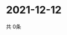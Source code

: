 # 2021-12-12
  共 0条

  <!-- BEGIN -->
  <!-- 最后更新时间Sun Dec 12 2021 15:03:10 GMT+0000 (Coordinated Universal Time) -->
  
  <!-- END -->
  
  